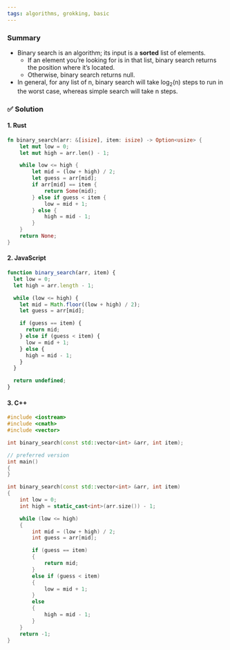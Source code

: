 ```yaml
---
tags: algorithms, grokking, basic
---
```


### Summary
- Binary search is an algorithm; its input is a **sorted** list of elements. 
	- If an element you’re looking for is in that list, binary search returns the position where it’s located.
	- Otherwise, binary search returns null.
- In general, for any list of n, binary search will take log<sub>2</sub>(n) steps to run in the worst case, whereas simple search will take n steps.

### ✅ Solution

#### 1. Rust
```rust
fn binary_search(arr: &[isize], item: isize) -> Option<usize> {
    let mut low = 0;
    let mut high = arr.len() - 1;

    while low <= high {
        let mid = (low + high) / 2;
        let guess = arr[mid];
        if arr[mid] == item {
            return Some(mid);
        } else if guess < item {
            low = mid + 1;
        } else {
            high = mid - 1;
        }
    }
    return None;
}
```

#### 2. JavaScript
```js
function binary_search(arr, item) {
  let low = 0;
  let high = arr.length - 1;

  while (low <= high) {
    let mid = Math.floor((low + high) / 2);
    let guess = arr[mid];

    if (guess == item) {
      return mid;
    } else if (guess < item) {
      low = mid + 1;
    } else {
      high = mid - 1;
    }
  }

  return undefined;
}
```

#### 3. C++

```cpp
#include <iostream>
#include <cmath>
#include <vector>

int binary_search(const std::vector<int> &arr, int item);

// preferred version
int main()
{
}

int binary_search(const std::vector<int> &arr, int item)
{
	int low = 0;
	int high = static_cast<int>(arr.size()) - 1;

	while (low <= high)
	{
		int mid = (low + high) / 2;
		int guess = arr[mid];

		if (guess == item)
		{
			return mid;
		}
		else if (guess < item)
		{
			low = mid + 1;
		}
		else
		{
			high = mid - 1;
		}
	}
	return -1;
}
```